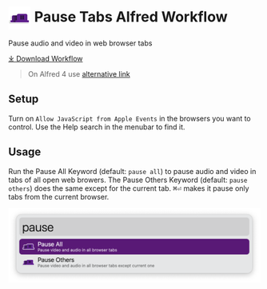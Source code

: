 # <img src='Workflow/icon.png' width='45' align='center' alt='icon'> Pause Tabs Alfred Workflow

Pause audio and video in web browser tabs

<a href='https://github.com/alfredapp/pause-tabs-workflow/releases/latest/download/Pause.Tabs.alfredworkflow'>⤓ Download Workflow</a>

> On Alfred 4 use <a href='https://github.com/alfredapp/pause-tabs-workflow/releases/download/2022.1/Pause.Tabs.alfredworkflow'>alternative link</a>

## Setup

Turn on `Allow JavaScript from Apple Events` in the browsers you want to control. Use the Help search in the menubar to find it.

## Usage

Run the Pause All Keyword (default: `pause all`) to pause audio and video in tabs of all open web browers. The Pause Others Keyword (default: `pause others`) does the same except for the current tab. <kbd>⌘</kbd><kbd>⏎</kbd> makes it pause only tabs from the current browser.

![Alfred search for pause](Workflow/images/about/pause.png)
